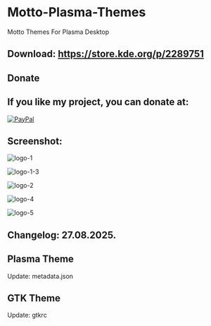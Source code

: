# Motto-Plasma-Themes
Motto Themes For Plasma Desktop 

Download: https://store.kde.org/p/2289751
------------------------------------------


<html>
  <head>
    <meta charset="utf-8" />
  </head>
  <body>
    <h2>Donate</h2>
    <h2>If you like my project, you can donate at:</h2>
    <a href="https://www.paypal.com/paypalme/VesnaLazic">
    <img src="PayPal.png" alt="PayPal" />
    </a>
  </body>
</html>


Screenshot:
-----------

![logo-1](https://github.com/user-attachments/assets/4361a359-a0ca-47e3-a193-3d477b40626c)

![logo-1-3](https://github.com/user-attachments/assets/e3ca1a5a-d8e0-4730-b8f8-1b0d71e6f097)

![logo-2](https://github.com/user-attachments/assets/3341c565-6046-48d1-ab0b-ef292ee2a41d)

![logo-4](https://github.com/user-attachments/assets/44a50827-929d-452d-ac2a-542ac1b7ff9c)

![logo-5](https://github.com/user-attachments/assets/7d3f266c-80f2-4b61-9051-9666958ad049)

Changelog: 27.08.2025.
------------------------

Plasma Theme
-------------

Update: metadata.json

GTK Theme
----------

Update: gtkrc

